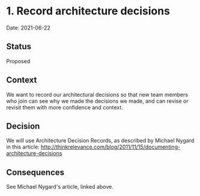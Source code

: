 # 1. Record architecture decisions

Date: 2021-06-22

## Status

Proposed

## Context

We want to record our architectural decisions so that new team members who join can see why we made the decisions we made, and can revise or revisit them with more confidence and context. 

## Decision

We will use Architecture Decision Records, as described by Michael Nygard in this article: http://thinkrelevance.com/blog/2011/11/15/documenting-architecture-decisions

## Consequences

See Michael Nygard's article, linked above.
